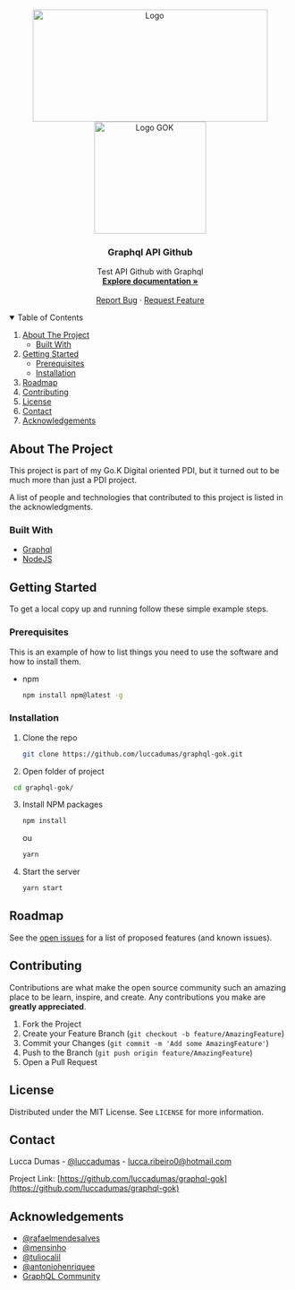 <!-- PROJECT LOGO -->
<br />
<p align="center">
  <a href="https://gok.digital">
    <img src="https://blog.impulso.network/wp-content/uploads/2019/09/Untitled-design-16.png" alt="Logo" width="420" height="200">
    <img src="https://media.glassdoor.com/sqll/1617456/kanamobi-squarelogo-1562347955901.png" alt="Logo GOK" width="200" height="200">
  </a>

  <h3 align="center">Graphql API Github</h3>

  <p align="center">
    Test API Github with Graphql
    <br />
    <a href="https://graphql.org/graphql-js/"><strong>Explore documentation »</strong></a>
    <br />
    <br />
    <a href="https://github.com/luccadumas/graphql-gok/issues">Report Bug</a>
    ·
    <a href="https://github.com/luccadumas/graphql-gok/issues">Request Feature</a>
  </p>
</p>



<!-- TABLE OF CONTENTS -->
<details open="open">
  <summary>Table of Contents</summary>
  <ol>
    <li>
      <a href="#about-the-project">About The Project</a>
      <ul>
        <li><a href="#built-with">Built With</a></li>
      </ul>
    </li>
    <li>
      <a href="#getting-started">Getting Started</a>
      <ul>
        <li><a href="#prerequisites">Prerequisites</a></li>
        <li><a href="#installation">Installation</a></li>
      </ul>
    </li>
    <li><a href="#roadmap">Roadmap</a></li>
    <li><a href="#contributing">Contributing</a></li>
    <li><a href="#license">License</a></li>
    <li><a href="#contact">Contact</a></li>
    <li><a href="#acknowledgements">Acknowledgements</a></li>
  </ol>
</details>



<!-- ABOUT THE PROJECT -->
## About The Project

This project is part of my Go.K Digital oriented PDI, but it turned out to be much more than just a PDI project.

A list of people and technologies that contributed to this project is listed in the acknowledgments.

### Built With

* [Graphql](https://graphql.org/graphql-js)
* [NodeJS](https://nodejs.org/)



<!-- GETTING STARTED -->
## Getting Started

To get a local copy up and running follow these simple example steps.

### Prerequisites

This is an example of how to list things you need to use the software and how to install them.
* npm
  ```sh
  npm install npm@latest -g
  ```

### Installation

1. Clone the repo
   ```sh
   git clone https://github.com/luccadumas/graphql-gok.git
   ```
2. Open folder of project
 ```sh
  cd graphql-gok/
   ```
3. Install NPM packages
   ```sh
   npm install
   ```
   ou
   ```sh
   yarn
   ```
4. Start the server
   ```sh
   yarn start
   ```



<!-- ROADMAP -->
## Roadmap

See the [open issues](https://github.com/luccadumas/graphql-gok/issues) for a list of proposed features (and known issues).



<!-- CONTRIBUTING -->
## Contributing

Contributions are what make the open source community such an amazing place to be learn, inspire, and create. Any contributions you make are **greatly appreciated**.

1. Fork the Project
2. Create your Feature Branch (`git checkout -b feature/AmazingFeature`)
3. Commit your Changes (`git commit -m 'Add some AmazingFeature'`)
4. Push to the Branch (`git push origin feature/AmazingFeature`)
5. Open a Pull Request



<!-- LICENSE -->
## License

Distributed under the MIT License. See `LICENSE` for more information.



<!-- CONTACT -->
## Contact

Lucca Dumas - [@luccadumas](https://www.linkedin.com/in/lucca-dumas-36851b114) - lucca.ribeiro0@hotmail.com

Project Link: [https://github.com/luccadumas/graphql-gok](https://github.com/luccadumas/graphql-gok)



<!-- ACKNOWLEDGEMENTS -->
## Acknowledgements
* [@rafaelmendesalves](https://www.linkedin.com/in/rafaelmendesalves/)
* [@mensinho](https://github.com/mensinho)
* [@tuliocalil](https://www.linkedin.com/in/tuliocalil/)
* [@antoniohenriquee](https://www.linkedin.com/in/antoniohenriquee/)
* [GraphQL Community](https://graphql.org/community/)


